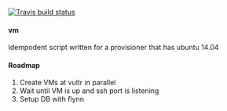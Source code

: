 [![Travis build status](https://travis-ci.org/nicosmaris/vm.png?branch=master)](https://travis-ci.org/nicosmaris/vm)

#### vm

Idempodent script written for a provisioner that has ubuntu 14.04

#### Roadmap

1. Create VMs at vultr in parallel
2. Wait until VM is up and ssh port is listening
3. Setup DB with flynn

